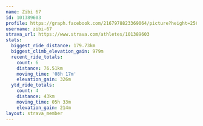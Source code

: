 ```yaml
---
name: Zibi 67
id: 101389603
profile: https://graph.facebook.com/2167978823369064/picture?height=256&width=256
username: zibi-67
strava_url: https://www.strava.com/athletes/101389603
stats:
  biggest_ride_distance: 179.73km
  biggest_climb_elevation_gain: 979m
  recent_ride_totals:
    count: 6
    distance: 76.51km
    moving_time: '08h 17m'
    elevation_gain: 326m
  ytd_ride_totals:
    count: 4
    distance: 43km
    moving_time: 05h 33m
    elevation_gain: 214m
layout: strava_member
--- 
```

